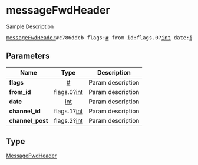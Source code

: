 # messageFwdHeader

Sample Description

<pre>
<a href="../constructor/messageFwdHeader.md">messageFwdHeader</a>#c786ddcb flags:<a href="../type/#.md">#</a> from_id:flags.0?<a href="../type/int.md">int</a> date:<a href="../type/int.md">int</a> channel_id:flags.1?<a href="../type/int.md">int</a> channel_post:flags.2?<a href="../type/int.md">int</a> = <a href="../type/MessageFwdHeader.md">MessageFwdHeader</a>;
</pre>
## Parameters

| Name | Type | Description |
|------|:----:|-------------|
| **flags** | <a href="../type/#.md">#</a> | Param description |
| **from_id** | flags.0?<a href="../type/int.md">int</a> | Param description |
| **date** | <a href="../type/int.md">int</a> | Param description |
| **channel_id** | flags.1?<a href="../type/int.md">int</a> | Param description |
| **channel_post** | flags.2?<a href="../type/int.md">int</a> | Param description |

## Type

<a href="../type/MessageFwdHeader.md">MessageFwdHeader</a>
